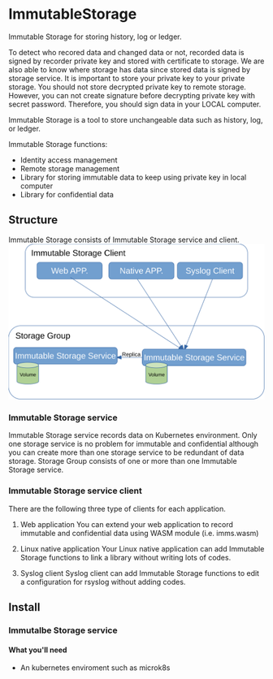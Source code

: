 # ImmutableStorage

Immutable Storage for storing history, log or ledger.

To detect who recored data and changed data or not, recorded data is signed by recorder private key and stored with certificate to storage. We are also able to know where storage has data since stored data is signed by storage service.
It is important to store your private key to your private storage. You should not store decrypted private key to remote storage. However, you can not create signature before decrypting private key with secret password. Therefore, you should sign data in your LOCAL computer.

Immutable Storage is a tool to store unchangeable data such as history, log, or ledger.

Immutable Storage functions:
- Identity access management
- Remote storage management
- Library for storing immutable data to keep using private key in local computer
- Library for confidential data

## Structure
Immutable Storage consists of Immutable Storage service and client.
![Immutable Storage Structure](./doc/img/ImmsServerClient.svg)

### Immutable Storage service
Immutable Storage service records data on Kubernetes environment.
Only one storage service is no problem for immutable and confidential although you can create more than one storage service to be redundant of data storage.
Storage Group consists of one or more than one Immutable Storage service.

### Immutable Storage service client
There are the following three type of clients for each application.

1. Web application
You can extend your web application to record immutable and confidential data using WASM module (i.e. imms.wasm)

2. Linux native application
Your Linux native application can add Immutable Storage functions to link a library without writing lots of codes.

3. Syslog client
Syslog client can add Immutable Storage functions to edit a configuration for rsyslog without adding codes.

## Install

### Immutalbe Storage service
#### What you'll need
- An kubernetes enviroment such as microk8s
